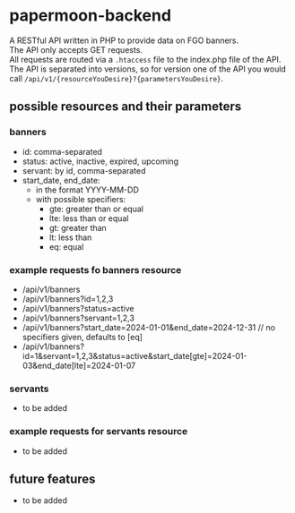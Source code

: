 # papermoon-backend

A RESTful API written in PHP to provide data on FGO banners.\
The API only accepts GET requests.\
All requests are routed via a `.htaccess` file to the index.php file of the API.\
The API is separated into versions, so for version one of the API you would call `/api/v1/{resourceYouDesire}?{parametersYouDesire}`.

## possible resources and their parameters

### banners

-   id: comma-separated
-   status: active, inactive, expired, upcoming
-   servant: by id, comma-separated
-   start_date, end_date:
    -   in the format YYYY-MM-DD
    -   with possible specifiers:
        -   gte: greater than or equal
        -   lte: less than or equal
        -   gt: greater than
        -   lt: less than
        -   eq: equal

### example requests fo banners resource

-   /api/v1/banners
-   /api/v1/banners?id=1,2,3
-   /api/v1/banners?status=active
-   /api/v1/banners?servant=1,2,3
-   /api/v1/banners?start_date=2024-01-01&end_date=2024-12-31 // no specifiers given, defaults to [eq]
-   /api/v1/banners?id=1&servant=1,2,3&status=active&start_date[gte]=2024-01-03&end_date[lte]=2024-01-07

### servants

-   to be added

### example requests for servants resource

-   to be added

## future features

-   to be added
